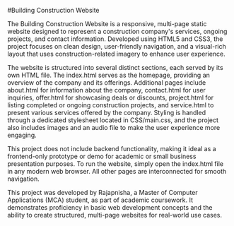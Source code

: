 #Building Construction Website

The Building Construction Website is a responsive, multi-page static website designed to represent a construction company's services, ongoing projects, and contact information. Developed using HTML5 and CSS3, the project focuses on clean design, user-friendly navigation, and a visual-rich layout that uses construction-related imagery to enhance user experience.

The website is structured into several distinct sections, each served by its own HTML file. The index.html serves as the homepage, providing an overview of the company and its offerings. Additional pages include about.html for information about the company, contact.html for user inquiries, offer.html for showcasing deals or discounts, project.html for listing completed or ongoing construction projects, and service.html to present various services offered by the company. Styling is handled through a dedicated stylesheet located in CSS/main.css, and the project also includes images and an audio file to make the user experience more engaging.

This project does not include backend functionality, making it ideal as a frontend-only prototype or demo for academic or small business presentation purposes. To run the website, simply open the index.html file in any modern web browser. All other pages are interconnected for smooth navigation.

This project was developed by Rajapnisha, a Master of Computer Applications (MCA) student, as part of academic coursework. It demonstrates proficiency in basic web development concepts and the ability to create structured, multi-page websites for real-world use cases.

